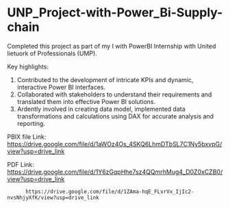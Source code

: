 # UNP_Project-with-Power_Bi-Supply-chain

Completed this project as part of my I with PowerBI Internship with United lietuork of Professionals (UMP).

Key highlights:

1. Contributed to the development of intricate KPIs and dynamic, interactive Power BI interfaces.
2. Collaborated with stakeholders to understand their requirements and translated them into effective Power BI solutions.
3. Ardently involved in creating data model, implemented data transformations and calculations using DAX for accurate analysis and reporting.

PBIX file Link: https://drive.google.com/file/d/1aWOz4Os_4SKQ6LhmDTbSL7C1Ny5bxvpG/view?usp=drive_link

PDF Link: https://drive.google.com/file/d/1Y6zGqpHhe7sz4QQmrhMug4_D0Z0xCZB0/view?usp=drive_link
         
          https://drive.google.com/file/d/1ZAma-hqE_FLvrVx_IjIc2-nvsNhjyXfK/view?usp=drive_link

